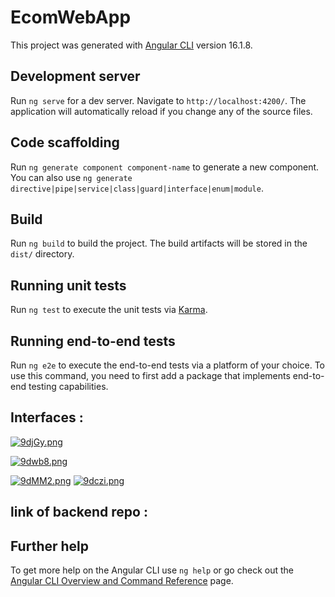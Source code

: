 # EcomWebApp

This project was generated with [Angular CLI](https://github.com/angular/angular-cli) version 16.1.8.

## Development server

Run `ng serve` for a dev server. Navigate to `http://localhost:4200/`. The application will automatically reload if you change any of the source files.

## Code scaffolding

Run `ng generate component component-name` to generate a new component. You can also use `ng generate directive|pipe|service|class|guard|interface|enum|module`.

## Build

Run `ng build` to build the project. The build artifacts will be stored in the `dist/` directory.

## Running unit tests

Run `ng test` to execute the unit tests via [Karma](https://karma-runner.github.io).

## Running end-to-end tests


Run `ng e2e` to execute the end-to-end tests via a platform of your choice. To use this command, you need to first add a package that implements end-to-end testing capabilities.

## Interfaces : 

<a href="https://imgcdn.dev/i/9djGy"><img src="https://s6.imgcdn.dev/9djGy.png" alt="9djGy.png" border="0"></a>

<a href="https://imgcdn.dev/i/9dwb8"><img src="https://s6.imgcdn.dev/9dwb8.png" alt="9dwb8.png" border="0"></a>

<a href="https://imgcdn.dev/i/9dMM2"><img src="https://s6.imgcdn.dev/9dMM2.png" alt="9dMM2.png" border="0"></a>
<a href="https://imgcdn.dev/i/9dczi"><img src="https://s6.imgcdn.dev/9dczi.png" alt="9dczi.png" border="0"></a>

## link of backend repo : 

## Further help

To get more help on the Angular CLI use `ng help` or go check out the [Angular CLI Overview and Command Reference](https://angular.io/cli) page.
